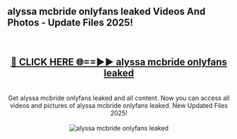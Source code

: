 <h2>alyssa mcbride onlyfans leaked Videos And Photos - Update Files 2025!</h2>
<br>
<div align="center">
<h2><a href="https://top-ai-tools.click/QrbHav" rel="nofollow">🔴 CLICK HERE 🌐==►► alyssa mcbride onlyfans leaked</a></h2>
<br>
Get alyssa mcbride onlyfans leaked and all content. Now you can access all videos and pictures of alyssa mcbride onlyfans leaked. New Updated Files 2025!
<br>
<br>
<a href="https://top-ai-tools.click/QrbHav" rel="nofollow" data-target="animated-image.originalLink"><img src="https://i.ibb.co.com/WyWwxjT/player-gif2.gif" alt="alyssa mcbride onlyfans leaked" style="max-width: 100%; display: inline-block;" data-target="animated-image.originalImage"></a>
</div>
<br>